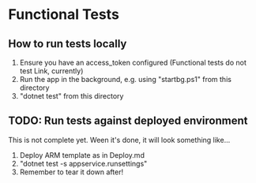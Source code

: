 # Functional Tests

## How to run tests locally

1. Ensure you have an access_token configured (Functional tests do not test Link, currently)
1. Run the app in the background, e.g. using "startbg.ps1" from this directory
2. "dotnet test" from this directory

## TODO: Run tests against deployed environment

This is not complete yet. Ween it's done, it will look something like...

1. Deploy ARM template as in Deploy.md
2. "dotnet test -s appservice.runsettings"
3. Remember to tear it down after!